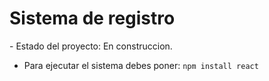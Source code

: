 <h1>Sistema de registro</h1>
- Estado del proyecto: En construccion.

- Para ejecutar el sistema debes poner:
```npm install react```
